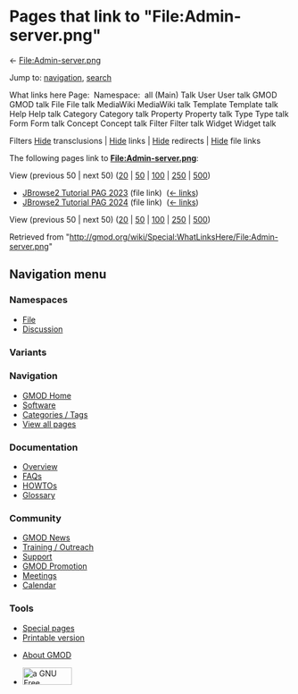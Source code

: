 <div id="mw-page-base" class="noprint">

</div>

<div id="mw-head-base" class="noprint">

</div>

<div id="content" class="mw-body" role="main">

<span id="top"></span>

<div id="mw-js-message" style="display:none;">

</div>



# <span dir="auto">Pages that link to "File:Admin-server.png"</span>

<div id="bodyContent">

<div id="contentSub">

←
[File:Admin-server.png](/wiki/File:Admin-server.png "File:Admin-server.png")

</div>

<div id="jump-to-nav" class="mw-jump">

Jump to: [navigation](#mw-navigation), [search](#p-search)

</div>

<div id="mw-content-text">

What links here Page:  Namespace:  all (Main) Talk User User talk GMOD
GMOD talk File File talk MediaWiki MediaWiki talk Template Template talk
Help Help talk Category Category talk Property Property talk Type Type
talk Form Form talk Concept Concept talk Filter Filter talk Widget
Widget talk

Filters
[Hide](/mediawiki/index.php?title=Special:WhatLinksHere/File:Admin-server.png&hidetrans=1 "Special:WhatLinksHere/File:Admin-server.png")
transclusions \|
[Hide](/mediawiki/index.php?title=Special:WhatLinksHere/File:Admin-server.png&hidelinks=1 "Special:WhatLinksHere/File:Admin-server.png")
links \|
[Hide](/mediawiki/index.php?title=Special:WhatLinksHere/File:Admin-server.png&hideredirs=1 "Special:WhatLinksHere/File:Admin-server.png")
redirects \|
[Hide](/mediawiki/index.php?title=Special:WhatLinksHere/File:Admin-server.png&hideimages=1 "Special:WhatLinksHere/File:Admin-server.png")
file links

The following pages link to
**[File:Admin-server.png](/wiki/File:Admin-server.png "File:Admin-server.png")**:

View (previous 50 \| next 50)
([20](/mediawiki/index.php?title=Special:WhatLinksHere/File:Admin-server.png&limit=20 "Special:WhatLinksHere/File:Admin-server.png")
\|
[50](/mediawiki/index.php?title=Special:WhatLinksHere/File:Admin-server.png&limit=50 "Special:WhatLinksHere/File:Admin-server.png")
\|
[100](/mediawiki/index.php?title=Special:WhatLinksHere/File:Admin-server.png&limit=100 "Special:WhatLinksHere/File:Admin-server.png")
\|
[250](/mediawiki/index.php?title=Special:WhatLinksHere/File:Admin-server.png&limit=250 "Special:WhatLinksHere/File:Admin-server.png")
\|
[500](/mediawiki/index.php?title=Special:WhatLinksHere/File:Admin-server.png&limit=500 "Special:WhatLinksHere/File:Admin-server.png"))

- [JBrowse2 Tutorial PAG
  2023](/wiki/JBrowse2_Tutorial_PAG_2023 "JBrowse2 Tutorial PAG 2023")
  (file link) ‎ <span class="mw-whatlinkshere-tools">([←
  links](/mediawiki/index.php?title=Special:WhatLinksHere&target=JBrowse2+Tutorial+PAG+2023 "Special:WhatLinksHere"))</span>
- [JBrowse2 Tutorial PAG
  2024](/wiki/JBrowse2_Tutorial_PAG_2024 "JBrowse2 Tutorial PAG 2024")
  (file link) ‎ <span class="mw-whatlinkshere-tools">([←
  links](/mediawiki/index.php?title=Special:WhatLinksHere&target=JBrowse2+Tutorial+PAG+2024 "Special:WhatLinksHere"))</span>

View (previous 50 \| next 50)
([20](/mediawiki/index.php?title=Special:WhatLinksHere/File:Admin-server.png&limit=20 "Special:WhatLinksHere/File:Admin-server.png")
\|
[50](/mediawiki/index.php?title=Special:WhatLinksHere/File:Admin-server.png&limit=50 "Special:WhatLinksHere/File:Admin-server.png")
\|
[100](/mediawiki/index.php?title=Special:WhatLinksHere/File:Admin-server.png&limit=100 "Special:WhatLinksHere/File:Admin-server.png")
\|
[250](/mediawiki/index.php?title=Special:WhatLinksHere/File:Admin-server.png&limit=250 "Special:WhatLinksHere/File:Admin-server.png")
\|
[500](/mediawiki/index.php?title=Special:WhatLinksHere/File:Admin-server.png&limit=500 "Special:WhatLinksHere/File:Admin-server.png"))

</div>

<div class="printfooter">

Retrieved from
"<http://gmod.org/wiki/Special:WhatLinksHere/File:Admin-server.png>"

</div>

<div id="catlinks" class="catlinks catlinks-allhidden">

</div>

<div class="visualClear">

</div>

</div>

</div>

<div id="mw-navigation">

## Navigation menu

<div id="mw-head">



<div id="left-navigation">

<div id="p-namespaces" class="vectorTabs" role="navigation"
aria-labelledby="p-namespaces-label">

### Namespaces

- <span id="ca-nstab-image"><a href="/wiki/File:Admin-server.png" accesskey="c"
  title="View the file page [c]">File</a></span>
- <span id="ca-talk"><a
  href="/mediawiki/index.php?title=File_talk:Admin-server.png&amp;action=edit&amp;redlink=1"
  accesskey="t"
  title="Discussion about the content page [t]">Discussion</a></span>

</div>

<div id="p-variants" class="vectorMenu emptyPortlet" role="navigation"
aria-labelledby="p-variants-label">

### 

### Variants[](#)

<div class="menu">

</div>

</div>

</div>

<div id="right-navigation">





</div>



</div>

</div>

</div>

<div id="mw-panel">

<div id="p-logo" role="banner">

<a href="/wiki/Main_Page"
style="background-image: url(http://gmod.org/images/GMOD-cogs.png);"
title="Visit the main page"></a>

</div>

<div id="p-Navigation" class="portal" role="navigation"
aria-labelledby="p-Navigation-label">

### Navigation

<div class="body">

- <span id="n-GMOD-Home">[GMOD Home](/wiki/Main_Page)</span>
- <span id="n-Software">[Software](/wiki/GMOD_Components)</span>
- <span id="n-Categories-.2F-Tags">[Categories /
  Tags](/wiki/Categories)</span>
- <span id="n-View-all-pages">[View all
  pages](/wiki/Special:AllPages)</span>

</div>

</div>

<div id="p-Documentation" class="portal" role="navigation"
aria-labelledby="p-Documentation-label">

### Documentation

<div class="body">

- <span id="n-Overview">[Overview](/wiki/Overview)</span>
- <span id="n-FAQs">[FAQs](/wiki/Category:FAQ)</span>
- <span id="n-HOWTOs">[HOWTOs](/wiki/Category:HOWTO)</span>
- <span id="n-Glossary">[Glossary](/wiki/Glossary)</span>

</div>

</div>

<div id="p-Community" class="portal" role="navigation"
aria-labelledby="p-Community-label">

### Community

<div class="body">

- <span id="n-GMOD-News">[GMOD News](/wiki/GMOD_News)</span>
- <span id="n-Training-.2F-Outreach">[Training /
  Outreach](/wiki/Training_and_Outreach)</span>
- <span id="n-Support">[Support](/wiki/Support)</span>
- <span id="n-GMOD-Promotion">[GMOD
  Promotion](/wiki/GMOD_Promotion)</span>
- <span id="n-Meetings">[Meetings](/wiki/Meetings)</span>
- <span id="n-Calendar">[Calendar](/wiki/Calendar)</span>

</div>

</div>

<div id="p-tb" class="portal" role="navigation"
aria-labelledby="p-tb-label">

### Tools

<div class="body">

- <span id="t-specialpages"><a href="/wiki/Special:SpecialPages" accesskey="q"
  title="A list of all special pages [q]">Special pages</a></span>
- <span id="t-print"><a
  href="/mediawiki/index.php?title=Special:WhatLinksHere/File:Admin-server.png&amp;printable=yes"
  rel="alternate" accesskey="p"
  title="Printable version of this page [p]">Printable version</a></span>

</div>

</div>

</div>

</div>

<div id="footer" role="contentinfo">

- <span id="footer-places-about">[About
  GMOD](/wiki/GMOD:About "GMOD:About")</span>

<!-- -->

- <span id="footer-copyrightico">[<img src="http://www.gnu.org/graphics/gfdl-logo-small.png" width="88"
  height="31" alt="a GNU Free Documentation License" />](http://www.gnu.org/licenses/fdl-1.3.html)</span>




</div>

